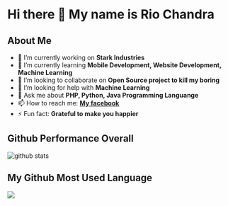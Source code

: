 # Hi there 👋 My name is Rio Chandra

## About Me

- 🔭 I’m currently working on **Stark Industries**
- 🌱 I’m currently learning **Mobile Development, Website Development, Machine Learning**
- 👯 I’m looking to collaborate on **Open Source project to kill my boring**
- 🤔 I’m looking for help with **Machine Learning**
- 💬 Ask me about **PHP, Python, Java Programming Languange**
- 📫 How to reach me: [**My facebook**](www.facebook.com/riomrerror404)
- ⚡ Fun fact: **Grateful to make you happier**

## Github Performance Overall

![github stats](https://github-readme-stats.vercel.app/api?username=riochandra1212&show_icons=true)

## My Github Most Used Language

<img src="https://github-readme-stats.vercel.app/api/top-langs/?username=riochandra1212&theme=vue">
